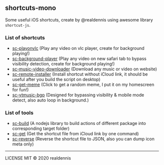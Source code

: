 ## shortcuts-mono

Some useful iOS shortcuts, create by @realdennis using awesome library `shortcut-js`.

### List of shortcuts

- [sc-playonvlc](https://github.com/realdennis/shortcuts-mono/tree/master/packages/shortcuts/sc-playonvlc)
(Play any video on vlc player, create for background playing!)
- [sc-background-player](https://github.com/realdennis/shortcuts-mono/tree/master/packages/shortcuts/sc-background-player)
(Play any video on new safari tab to bypass visibility detection, create for background playing!)
- [sc-music-video-downloader](https://github.com/realdennis/shortcuts-mono/tree/master/packages/shortcuts/sc-music-video-downloader)
(Download any music or video on website)
- [sc-remote-installer](https://github.com/realdennis/shortcuts-mono/tree/master/packages/shortcuts/sc-remote-installer)
(Install shortcut without iCloud link, it should be useful after you build the script on desktop)
- [sc-get-meme](https://github.com/realdennis/shortcuts-mono/tree/master/packages/shortcuts/sc-get-meme)
(Click to get a random meme, I put it on my homescreen for fun!)
- [sc-ytmusic-bgp](https://github.com/realdennis/shortcuts-mono/tree/master/packages/shortcuts/sc-ytmusic-bgp)
(Designed for bypassing visibility & mobile mode detect, also auto loop in background.)

### List of tools

- [sc-build](https://github.com/realdennis/shortcuts-mono/tree/master/packages/tools/sc-build)
(A nodejs library to build actions of different package into corresponding target folder)
- [sc-get](https://github.com/realdennis/shortcuts-mono/tree/master/packages/tools/sc-get)
(Get the shortcut file from iCloud link by one command)
- [sc-reverse](https://github.com/realdennis/shortcuts-mono/tree/master/packages/tools/sc-reverse)
(Reverse the shortcut file to JSON, also you can dump icon meta only)

---

LICENSE MIT © 2020 realdennis
